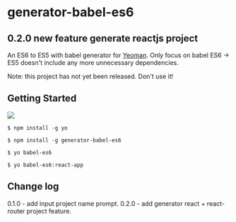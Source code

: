 # generator-babel-es6 
## 0.2.0 new feature generate reactjs project
An ES6 to ES5 with babel generator for [Yeoman](http://yeoman.io). Only focus on babel ES6 -> ES5 doesn't include any more unnecessary dependencies.

Note: this project has not yet been released. Don't use it!

## Getting Started

![](http://i.imgur.com/JHaAlBJ.png)

```
$ npm install -g yo
```

```
$ npm install -g generator-babel-es6
```

```
$ yo babel-es6
```
```
$ yo babel-es6:react-app
```
## Change log
0.1.0 - add input project name prompt.
0.2.0 - add generator react + react-router project feature.
